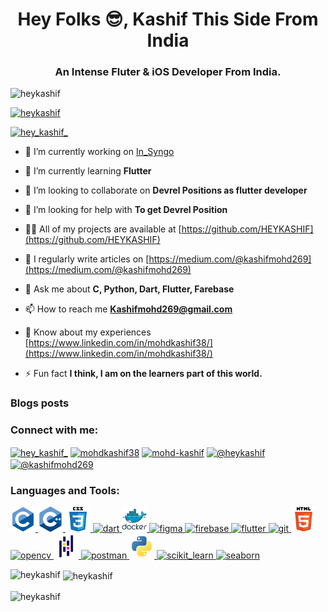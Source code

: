 <h1 align="center">Hey Folks 😎, Kashif This Side From India</h1>
<h3 align="center">An Intense Fluter & iOS Developer From India.</h3>

<p align="left"> <img src="https://komarev.com/ghpvc/?username=heykashif&label=Profile%20views&color=0e75b6&style=flat" alt="heykashif" /> </p>

<p align="left"> <a href="https://github.com/ryo-ma/github-profile-trophy"><img src="https://github-profile-trophy.vercel.app/?username=heykashif" alt="heykashif" /></a> </p>

<p align="left"> <a href="https://twitter.com/hey_kashif_" target="blank"><img src="https://img.shields.io/twitter/follow/hey_kashif_?logo=twitter&style=for-the-badge" alt="hey_kashif_" /></a> </p>

- 🔭 I’m currently working on [In_Syngo](https://github.com/HEYKASHIF/in_syngo)

- 🌱 I’m currently learning **Flutter**

- 👯 I’m looking to collaborate on **Devrel Positions as flutter developer**

- 🤝 I’m looking for help with **To get Devrel Position**

- 👨‍💻 All of my projects are available at [https://github.com/HEYKASHIF](https://github.com/HEYKASHIF)

- 📝 I regularly write articles on [https://medium.com/@kashifmohd269](https://medium.com/@kashifmohd269)

- 💬 Ask me about **C, Python, Dart, Flutter, Farebase**

- 📫 How to reach me **Kashifmohd269@gmail.com**

- 📄 Know about my experiences [https://www.linkedin.com/in/mohdkashif38/](https://www.linkedin.com/in/mohdkashif38/)

- ⚡ Fun fact **I think, I am on the learners part of this world.**

### Blogs posts
<!-- BLOG-POST-LIST:START -->
<!-- BLOG-POST-LIST:END -->

<h3 align="left">Connect with me:</h3>
<p align="left">
<a href="https://twitter.com/hey_kashif_" target="blank"><img align="center" src="https://raw.githubusercontent.com/rahuldkjain/github-profile-readme-generator/master/src/images/icons/Social/twitter.svg" alt="hey_kashif_" height="30" width="40" /></a>
<a href="https://linkedin.com/in/mohdkashif38" target="blank"><img align="center" src="https://raw.githubusercontent.com/rahuldkjain/github-profile-readme-generator/master/src/images/icons/Social/linked-in-alt.svg" alt="mohdkashif38" height="30" width="40" /></a>
<a href="https://stackoverflow.com/users/20217356/mohd-kashif?tab=profile" target="blank"><img align="center" src="https://raw.githubusercontent.com/rahuldkjain/github-profile-readme-generator/master/src/images/icons/Social/stack-overflow.svg" alt="mohd-kashif" height="30" width="40" /></a>
<a href="https://hashnode.com/@heykashif" target="blank"><img align="center" src="https://raw.githubusercontent.com/rahuldkjain/github-profile-readme-generator/master/src/images/icons/Social/hashnode.svg" alt="@heykashif" height="30" width="40" /></a>
<a href="https://medium.com/@kashifmohd269" target="blank"><img align="center" src="https://raw.githubusercontent.com/rahuldkjain/github-profile-readme-generator/master/src/images/icons/Social/medium.svg" alt="@kashifmohd269" height="30" width="40" /></a>
</p>

<h3 align="left">Languages and Tools:</h3>
<p align="left"> <a href="https://www.cprogramming.com/" target="_blank" rel="noreferrer"> <img src="https://raw.githubusercontent.com/devicons/devicon/master/icons/c/c-original.svg" alt="c" width="40" height="40"/> </a> <a href="https://www.w3schools.com/cpp/" target="_blank" rel="noreferrer"> <img src="https://raw.githubusercontent.com/devicons/devicon/master/icons/cplusplus/cplusplus-original.svg" alt="cplusplus" width="40" height="40"/> </a> <a href="https://www.w3schools.com/css/" target="_blank" rel="noreferrer"> <img src="https://raw.githubusercontent.com/devicons/devicon/master/icons/css3/css3-original-wordmark.svg" alt="css3" width="40" height="40"/> </a> <a href="https://dart.dev" target="_blank" rel="noreferrer"> <img src="https://www.vectorlogo.zone/logos/dartlang/dartlang-icon.svg" alt="dart" width="40" height="40"/> </a> <a href="https://www.docker.com/" target="_blank" rel="noreferrer"> <img src="https://raw.githubusercontent.com/devicons/devicon/master/icons/docker/docker-original-wordmark.svg" alt="docker" width="40" height="40"/> </a> <a href="https://www.figma.com/" target="_blank" rel="noreferrer"> <img src="https://www.vectorlogo.zone/logos/figma/figma-icon.svg" alt="figma" width="40" height="40"/> </a> <a href="https://firebase.google.com/" target="_blank" rel="noreferrer"> <img src="https://www.vectorlogo.zone/logos/firebase/firebase-icon.svg" alt="firebase" width="40" height="40"/> </a> <a href="https://flutter.dev" target="_blank" rel="noreferrer"> <img src="https://www.vectorlogo.zone/logos/flutterio/flutterio-icon.svg" alt="flutter" width="40" height="40"/> </a> <a href="https://git-scm.com/" target="_blank" rel="noreferrer"> <img src="https://www.vectorlogo.zone/logos/git-scm/git-scm-icon.svg" alt="git" width="40" height="40"/> </a> <a href="https://www.w3.org/html/" target="_blank" rel="noreferrer"> <img src="https://raw.githubusercontent.com/devicons/devicon/master/icons/html5/html5-original-wordmark.svg" alt="html5" width="40" height="40"/> </a> <a href="https://opencv.org/" target="_blank" rel="noreferrer"> <img src="https://www.vectorlogo.zone/logos/opencv/opencv-icon.svg" alt="opencv" width="40" height="40"/> </a> <a href="https://pandas.pydata.org/" target="_blank" rel="noreferrer"> <img src="https://raw.githubusercontent.com/devicons/devicon/2ae2a900d2f041da66e950e4d48052658d850630/icons/pandas/pandas-original.svg" alt="pandas" width="40" height="40"/> </a> <a href="https://postman.com" target="_blank" rel="noreferrer"> <img src="https://www.vectorlogo.zone/logos/getpostman/getpostman-icon.svg" alt="postman" width="40" height="40"/> </a> <a href="https://www.python.org" target="_blank" rel="noreferrer"> <img src="https://raw.githubusercontent.com/devicons/devicon/master/icons/python/python-original.svg" alt="python" width="40" height="40"/> </a> <a href="https://scikit-learn.org/" target="_blank" rel="noreferrer"> <img src="https://upload.wikimedia.org/wikipedia/commons/0/05/Scikit_learn_logo_small.svg" alt="scikit_learn" width="40" height="40"/> </a> <a href="https://seaborn.pydata.org/" target="_blank" rel="noreferrer"> <img src="https://seaborn.pydata.org/_images/logo-mark-lightbg.svg" alt="seaborn" width="40" height="40"/> </a> </p>

<p><img align="left" src="https://github-readme-stats.vercel.app/api/top-langs?username=heykashif&show_icons=true&locale=en&layout=compact" alt="heykashif" /></p>

<p>&nbsp;<img align="center" src="https://github-readme-stats.vercel.app/api?username=heykashif&show_icons=true&locale=en" alt="heykashif" /></p>

<p><img align="center" src="https://github-readme-streak-stats.herokuapp.com/?user=heykashif&" alt="heykashif" /></p>
